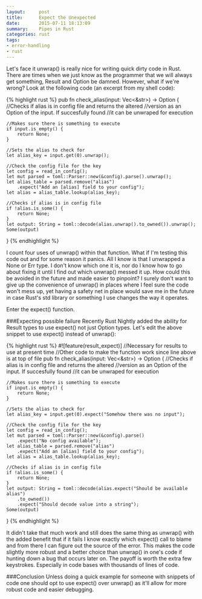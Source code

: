 ```yaml
---
layout:     post
title:      Expect the Unexpected
date:       2015-07-11 18:13:09
summary:    Pipes in Rust
categories: rust
tags:
- error-handling
- rust
---
```

Let's face it unwrap() is really nice for writing quick dirty code in Rust.
There are times when we just know as the programmer that we will always get
something, Result and Option be damned. However, what if we're wrong? Look at
the following code (an excerpt from my shell code):

{% highlight rust %}
pub fn check_alias(input: Vec<&str>) -> Option<String> {
    //Checks if alias is in config file and returns the altered
    //version as an Option of the input. If succesfully found
    //it can be unwraped for execution

    //Makes sure there is something to execute
    if input.is_empty() {
        return None;
    }

    //Sets the alias to check for
    let alias_key = input.get(0).unwrap();

    //Check the config file for the key
    let config = read_in_config();
    let mut parsed = toml::Parser::new(&config).parse().unwrap();
    let alias_table = parsed.remove("alias")
        .expect("Add an [alias] field to your config");
    let alias = alias_table.lookup(alias_key);

    //Checks if alias is in config file
    if !alias.is_some() {
        return None;
    }
    let output: String = toml::decode(alias.unwrap().to_owned()).unwrap();
    Some(output)
}
{% endhighlight %}

I count four uses of unwrap() within that function. What if I'm testing this
code out and for some reason it panics. All I know is that I unwrapped a None
or Err type. I don't know which one it is, nor do I know how to go about fixing
it until I find out which unwrap() messed it up. How could this be avoided in
the future and made easier to pinpoint? I surely don't want to give up the
convenience of unwrap() in places where I feel sure the code won't mess up, yet
having a safety net in place would save me in the future in case Rust's std
library or something I use changes the way it operates.

Enter the expect() function.

###Expecting possible failure
Recently Rust Nightly added the ability for Result types to use expect() not
just Option types. Let's edit the above snippet to use expect() instead of
unwrap():

{% highlight rust %}
#![feature(result_expect)] //Necessary for results to use at present time
//Other code to make the function work since line above is at top of file
pub fn check_alias(input: Vec<&str>) -> Option<String> {
    //Checks if alias is in config file and returns the altered
    //version as an Option of the input. If succesfully found
    //it can be unwraped for execution

    //Makes sure there is something to execute
    if input.is_empty() {
        return None;
    }

    //Sets the alias to check for
    let alias_key = input.get(0).expect("Somehow there was no input");

    //Check the config file for the key
    let config = read_in_config();
    let mut parsed = toml::Parser::new(&config).parse()
		.expect("No config available");
    let alias_table = parsed.remove("alias")
        .expect("Add an [alias] field to your config");
    let alias = alias_table.lookup(alias_key);

    //Checks if alias is in config file
    if !alias.is_some() {
        return None;
    }
    let output: String = toml::decode(alias.expect("Should be available alias")
		.to_owned())
		.expect("Should decode value into a string");
    Some(output)
}
{% endhighlight %}

It didn't take that much work and still does the same thing as unwrap() with
the added benefit that if it fails I know exactly which expect() call to blame
and from there I can figure out the source of the error. This makes the code
slightly more robust and a better choice than unwrap() in one's code if hunting
down a bug that occurs later on. The payoff is worth the extra few keystrokes.
Especially in code bases with thousands of lines of code.

###Conclusion
Unless doing a quick example for someone with snippets of code one should opt
to use expect() over unwrap() as it'll allow for more robust code and easier
debugging.
